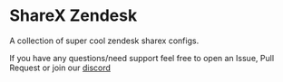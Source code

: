 # ShareX Zendesk
A collection of super cool zendesk sharex configs.

If you have any questions/need support feel free to open an Issue, Pull Request or join our [discord](https://discordlabs.org/server)
